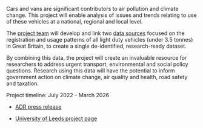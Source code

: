 Cars and vans are significant contributors to air pollution and climate change. This project will enable analysis of issues and trends relating to use of these vehicles at a national, regional and local level. 

The [project team](/team) will develop and link two [data sources](/data-sources) focused on the registration and usage patterns of all light duty vehicles (under 3.5 tonnes) in Great Britain, to create a single de-identified, research-ready dataset.

By combining this data, the project will create an invaluable resource for researchers to address urgent transport, environmental and social policy questions. Research using this data will have the potential to inform government action on climate change, air quality and health, road safety and taxation. 

Project timeline: July 2022 – March 2026 

- [ADR press release](https://www.adruk.org/news-publications/news-blogs/adr-uk-funds-major-new-data-linkage-projects-to-address-vital-policy-questions/)

- [University of Leeds project page](https://environment.leeds.ac.uk/dir-record/research-projects/1794/cars-connecting-administrative-vehicle-data-for-research-on-sustainable-transport)
